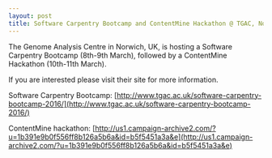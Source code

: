 ```yaml
---
layout: post
title: Software Carpentry Bootcamp and ContentMine Hackathon @ TGAC, Norwich UK
---
```


The Genome Analysis Centre in Norwich, UK, is hosting a Software Carpentry Bootcamp (8th-9th March), followed by a ContentMine Hackathon (10th-11th March).

If you are interested please visit their site for more information.

Software Carpentry Bootcamp: [http://www.tgac.ac.uk/software-carpentry-bootcamp-2016/](http://www.tgac.ac.uk/software-carpentry-bootcamp-2016/) 

ContentMine hackathon: [http://us1.campaign-archive2.com/?u=1b391e9b0f556ff8b126a5b6a&id=b5f5451a3a&e](http://us1.campaign-archive2.com/?u=1b391e9b0f556ff8b126a5b6a&id=b5f5451a3a&e)